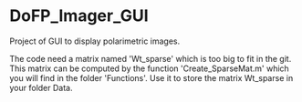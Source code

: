 # DoFP_Imager_GUI
Project of GUI to display polarimetric images.


The code need a matrix named 'Wt_sparse' which is too big to fit in the git. This matrix can be computed by the function 'Create_SparseMat.m' which you will find in the folder 'Functions'. Use it to store the matrix Wt_sparse in your folder Data.
